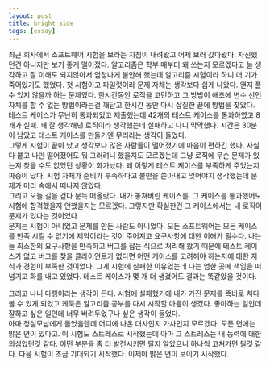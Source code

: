 ```yaml
---
layout: post
title: bright side
tags: [essay]
---
```

최근 회사에서 소프트웨어 시험을 보라는 지침이 내려왔고 어제 보러 갔다왔다. 자신했던건 아니지만 보기 좋게 떨어졌다. 알고리즘은 학부 때부터 왜 쓰는지 모르겠다고 늘 생각하고 잘 이해도 되지않아서 엄청나게 불안해 했는데 알고리즘 시험이라 하니 더 기가 죽어있기도 했었다. 첫 시험이고 파일럿이라 문제 자체는 생각보다 쉽게 나왔다. 왠지 풀 수 있지 않을까 하는 문제였다. 한시간동안 로직을 고민하고 그 방법이 애초에 변수 선언 자체를 할 수 없는 방법이라는걸 깨닫고 한시간 동안 다시 삽질한 끝에 방법을 찾았다. 테스트 케이스가 무난히 통과되었고 제출했는데 42개의 테스트 케이스를 통과하였고 8개가 실패. 꽤 잘 생각해낸 로직이라 생각했는데 실패하고 나니 막막했다. 시간은 30분이 남았고 테스트 케이스를 만들기엔 무리라는 생각이 들었다.      
그렇게 시험이 끝이 났고 생각보다 많은 사람들이 떨어졌기에 마음이 편하긴 했다. 사실 다 붙고 나만 떨어졌어도 뭐 그러려니 했을지도 모르겠는데 그냥 로직에 무슨 문제가 있는지 찾을 수도 없었던 상황이 화가났다. 왜 이렇게 테스트 케이스를 부족하게 주었는지 짜증이 났다. 시험 자체가 준비가 부족하다고 불만을 쏟아내고 잊어야지 생각했는데 문제가 머리 속에서 떠나지 않았다.      
그리고 오늘 길을 걷다 문득 떠올랐다. 내가 놓쳐버린 케이스를. 그 케이스를 통과했어도 시험에 합격했을지 안했을지는 모르겠다. 그렇지만 확실한건 그 케이스에서는 내 로직이 문제가 있다는 것이었다.      
문제는 시험이 아니었고 문제를 만든 사람도 아니었다. 모든 소프트웨어는 모든 케이스를 만족 시킬 수 없기에 제약이라는 것이 주어지고 요구사항에 대한 이해가 필수다. 나는 늘 최소한의 요구사항을 만족하고 버그를 잡는 식으로 처리해 왔기 때문에 테스트 케이스가 없고 버그를 찾을 클라이언트가 없다면 어떤 케이스를 고려해야 하는지에 대한 지식과 경험이 부족한 것이었다. 그게 시험에 실패한 이유였는데 나는 엄한 곳에 책임을 떠넘기고 화를 내고 있었다. 테스트 케이스가 몇 개 더 생겼어도 결과는 똑같았을 것이다.       

그러고 나니 다행이라는 생각이 든다. 시험에 실패했기에 내가 가진 문제를 똑바로 쳐다볼 수 있게 되었고 케묵은 알고리즘 공부를 다시 시작할 마음이 생겼다. 좋아하는 일인데 잘하고 싶은 일인데 너무 버려두었구나 싶은 생각이 들었다.       
아마 청설모님에게 들었을텐데 어디에 나온 대사인지 가사인지 모르겠다. 모든 면에는 밝은 면이 있다고. 이 시험도 스트레스로 시작했는데 아마 그 스트레스는 내 능력에 대한 의심었던것 같다. 어떤 부분을 좀 더 발전시키면 될지 알았으니 하나씩 고쳐가면 될것 같다. 다음 시험이 조금 기대되기 시작했다. 이제야 밝은 면이 보이기 시작했다. 